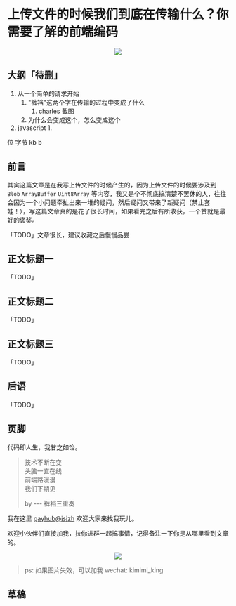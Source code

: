 # 上传文件的时候我们到底在传输什么？你需要了解的前端编码

<div align="center">
  <image src="https://p3-juejin.byteimg.com/tos-cn-i-k3u1fbpfcp/d45a010de01a413ab7101a4479b1ad5e~tplv-k3u1fbpfcp-zoom-1.image" />
</div>

## 大纲「待删」

1. 从一个简单的请求开始
   1. "裤裆"这两个字在传输的过程中变成了什么
      1. charles 截图
   2. 为什么会变成这个，怎么变成这个
2. javascript
   1.

位 字节 kb b

## 前言

其实这篇文章是在我写上传文件的时候产生的，因为上传文件的时候要涉及到 `Blob` `ArrayBuffer` `Uint8Array` 等内容，我又是个不彻底搞清楚不罢休的人，往往会因为一个小问题牵扯出来一堆的疑问，然后疑问又带来了新疑问（禁止套娃！），写这篇文章真的是花了很长时间，如果看完之后有所收获，一个赞就是最好的褒奖。

「TODO」文章很长，建议收藏之后慢慢品尝

## 正文标题一

「TODO」

## 正文标题二

「TODO」

## 正文标题三

「TODO」

## 后语

「TODO」

## 页脚

代码即人生，我甘之如饴。

> 技术不断在变  
> 头脑一直在线  
> 前端路漫漫  
> 我们下期见
>
> by --- 裤裆三重奏

我在这里 [gayhub@jsjzh](https://github.com/jsjzh) 欢迎大家来找我玩儿。

欢迎小伙伴们直接加我，拉你进群一起搞事情，记得备注一下你是从哪里看到文章的。

<div align="center">
  <image src="https://p1-juejin.byteimg.com/tos-cn-i-k3u1fbpfcp/53fb3e16b1f64ebbb8aee73734371257~tplv-k3u1fbpfcp-watermark.image" />
</div>

> ps: 如果图片失效，可以加我 wechat: kimimi_king

## 草稿
